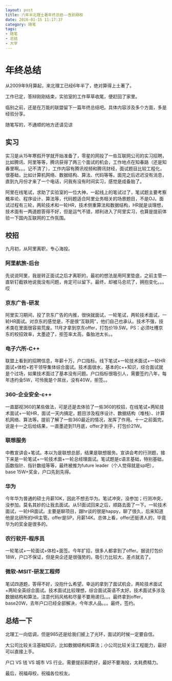 ```yaml
---
layout: post
title: 六年半北理土著年终总结——告别母校
date: 2016-01-15 11:17:37
category: 随笔
tags:
- 随笔
- 总结
- 大学
---
```



# 年终总结


从2009年9月算起，来北理工已经6年半了，绝对算得上土著了。

工作已定，答辩刚刚结束，实验室的工作草草收尾，便赶回了家里。

临别之前，还是在万能的联盟留下一篇年终总结吧。具体内容涉及多个方面，多是经验分享。

随笔写的，不通顺的地方还请见谅

## 实习

实习是从15年寒假开学就开始准备了，零星的网投了一些互联网公司的实习招聘，比如腾讯、阿里等等，腾讯获得了两三个面试的机会，工作地点在知春路（还是知春里啊。。。记不清了），工作内容有腾讯视频和腾讯财经，面试题目比较工程化，很基础，比如计算机网络、数据结构、算法、代码等等。面完之后迟迟没有消息，直到九月份才来了一个电话，问我有没有时间实习，感觉是成备胎了。

阿里在线笔试，求助了实验室的一位大神，一起线上的笔试过了，笔试题主要考察概率论、程序设计、算法等，代码题适合阿里业务相关的场景题目，不是OJ。面试过程有三轮，两轮技术和一轮HR，技术侧重算法和数据结构，HR就是谈理想，技术面有一两道题答得不好，但是运气不错，顺利进入了阿里实习，也算是提前体验一下国内互联网的工作氛围。

## 校招

九月初，从阿里离职，专心海投。

### 阿里航旅-后台

先说说阿里，我是转正面试之后才离职的，最初的想法是用阿里垫底，之前主管一直斩钉截铁地说我没有问题，肯定可以留下。最终，却被马总坑了，拥抱变化。。。哎

### 京东广告-研发

阿里实习期间，投了京东广告的内推，很快就面试，一轮笔试，两轮技术面试，一轮HR面试。对京东的感觉是，不是很“互联网”，他们自己也承认。技术不强，技术类在里面很容易荒废。11月才拿到京东offer，打包价19.5W。PS：必须吐槽京东的校招效率，太墨迹了，拒签率太高，备胎池太长。。

### 电子六所-C++

联盟上看到的招聘信息，年薪十万，户口指标。线下笔试+一轮技术面试+一轮HR面试+体检+若干领导集体综合面试。技术面很水，基本的c++知识，综合面试就是个过场，如果技术面过了基本没有问题。户口指标很吸引人，需要签约八年，每年违约金5W，可怜我是个屌丝，没有40W，拒签。。

### 360-企业安全-c++

一直鄙视360的某些做法，可是还是去体验了一些360的校招，在线笔试+两轮技术面试+一轮HR，面试一天内搞定，题目涉及程序设计、数据结构（堆栈）、计算机网络、算法等。提前了解了一些360最近的情况，发挥了作用。十一之前面完，说是十一之后给结果，一直墨迹到11月底，offer才到手，打包价21W。

### 联想服务

中教宣讲会+笔试。本以为是联想总部，结果是联想服务。宣讲会考的行测题，接下来是一轮笔试+一轮技术面+一轮总经理面试。笔试题是c语言基础，特别基础，函数指针、指针数组等等，最终被推为future leader（个人觉得就是sp吧），base 15W+奖金，户口先到先得。

### 华为

今年华为普通的硕士月薪10K，因此不想去华为。笔试冲突，没参加；行测冲突，没参加。莫名其妙的让我去面试。从51面试回来之后，顺路去面了一下。一轮技术面试，一轮HR面试。主要是聊项目，跟hr谈的很是happy，聊了很久，后来知道他是北研所的HR主管。offer是SP，月薪14K。总体上看，offer还挺诱人的，毕竟华为的奖金是很多的。

### 农行软开-程序员

一轮笔试+一轮面试+体检+面签。今年扩招，很多人都拿到了offer。据说打包价18W，户口不保证，但是央企还是很强势的。吸引力比较大，差点就去了。

### 微软-MSIT-研发工程师

笔试四道题，答得不好，没抱什么希望。幸运的拿到了面试机会，两轮技术面试+两轮全英综合面试。技术面试比较理想，综合面试英语不太好。技术面试多涉及数据结构和算法，注意代码风格和尽量不要用递归。。。最终拿到offer，base20W，去年户口已经全部解决，今年求人品。。。最终，签约。

## 总结一下

北理工一向低调，但是985还是给我们披上了光环，面试的时候一定要自信。

大公司比较关注基础知识，比如数据结构和算法；小公司比较关注工程能力，最好可以直接上手。

户口 VS  钱 VS 城市 VS 行业。需要提前斟酌好，最好不要海投，太耗费精力。

最后，祝福母校，祝福各位校友。



